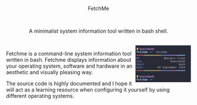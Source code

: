 <p align="center">FetchMe</p><br>

<p align="center">A minimalist system information tool written in bash shell.</p><br>

<img src="https://github.com/nolimitcarter/fetchme/blob/master/pics/image0.jpg" width="30%" align="right">

Fetchme is a command-line system information tool written
in bash. Fetchme displays information about your operating 
system, software and hardware in an aesthetic and visually 
pleasing way.

The source code is highly documented and I hope it will
act as a learning resource when configuring it yourself
by using different operating systems.

